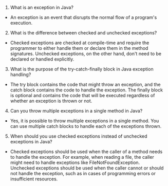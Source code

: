 1. What is an exception in Java? 
- An exception is an event that disrupts the normal flow of a program's execution.

2. What is the difference between checked and unchecked exceptions?
- Checked exceptions are checked at compile-time and require the programmer to either handle them or declare them in the method signatures. Unchecked exceptions, on the other hand, don't need to be declared or handled explicitly.

3. What is the purpose of the try-catch-finally block in Java exception handling?
- The try block contains the code that might throw an exception, and the catch block contains the code to handle the exception. The finally block is optional and contains the code that will be executed regardless of whether an exception is thrown or not.

4. Can you throw multiple exceptions in a single method in Java?
- Yes, it is possible to throw multiple exceptions in a single method. You can use multiple catch blocks to handle each of the exceptions thrown.

5. When should you use checked exceptions instead of unchecked exceptions in Java?
- Checked exceptions should be used when the caller of a method needs to handle the exception. For example, when reading a file, the caller might need to handle exceptions like FileNotFoundException. Unchecked exceptions should be used when the caller cannot or should not handle the exception, such as in cases of programming errors or insufficient resources.